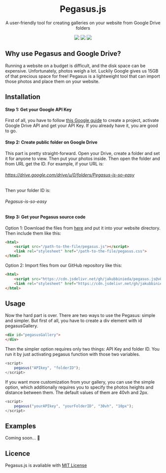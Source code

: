 <h1 align="center">Pegasus.js</h1>
<p align="center">A user-friendly tool for creating galleries on your website from Google Drive folders</p>
<p align="center">
	<img src="https://img.shields.io/static/v1?label=Version&message=0.0.1&color=informational&style=flat-square">
	<img src="https://img.shields.io/static/v1?label=Difficulty&message=Easy&color=success&style=flat-square">
	<img src="https://img.shields.io/static/v1?label=Licence&url=https://github.com/jakubbinieda/Pegasus.js/blob/main/LICENSE&message=MIT&color=blueviolet&style=flat-square">
</p>

## Why use Pegasus and Google Drive?
Running a website on a budget is difficult, and the disk space can be expensive. Unfortunately, photos weigh a lot. Luckily Google gives us 15GB of that precious space for free! Pegasus is a lightweight tool that can import those photos and place them on your website.

## Installation

#### Step 1: Get your Google API Key
First of all, you have to follow [this Google guide](https://developers.google.com/drive/api/v3/about-sdk "this Google guide") to create a project, activate Google Drive API and get your API Key. If you already have it, you are good to go.

#### Step 2: Create public folder on Google Drive
This part is pretty straight-forward. Open your Drive, create a folder and set it for anyone to view. Then put your photos inside. Then open the folder and from URL get the ID. For example, if your URL is: 
###### https://drive.google.com/drive/u/0/folders/Pegasus-is-so-easy

Then your folder ID is:
###### Pegasus-is-so-easy

#### Step 3: Get your Pegasus source code

Option 1:
Download the files from [here](http://https://github.com/jakubbinieda/Pegasus.js "here") and put it into your website directory. Then include them like this:
```html
<html>
	<script src="/path-to-the-file/pegasus.js"></script>
	<link rel="stylesheet" href="/path-to-the-file/pegasus.css">
</html>
```
Option 2:
Import files from our GitHub repository like this: 
```html
<html>
	<script src="https://cdn.jsdelivr.net/gh/jakubbinieda/pegasus.js@v0.0.1/pegasus.js"></script>
	<link rel="stylesheet" href="https://cdn.jsdelivr.net/gh/jakubbinieda/pegasus.js-test@0.0.1/pegasus.css">
</html>
```
## Usage

Now the hard part is over. There are two ways to use the Pegasus: simple and simpler. But first of all, you have to create a div element with id pegasusGallery.
```html
<div id="pegasusGallery">
</div>
```
Then the simpler option requires only two things: API Key and folder ID. You run it by just activating pegasus function with those two variables.
```javascript
<script>
	pegasus("APIkey", "folderID");
</script>
```
If you want more customization from your gallery, you can use the simple option, which additionally requires you to specify the photos heights and distance between them. The default values of them are 40vh and 2px.
```javascript
<script>
	pegasus("yourAPIkey", "yourFolderID", "30vh", "10px");
</script>
```
## Examples
Coming soon... :eyes:

## Licence 
Pegasus.js is avaliable with [MIT License](https://github.com/jakubbinieda/Pegasus.js/blob/main/LICENSE "MIT License")

